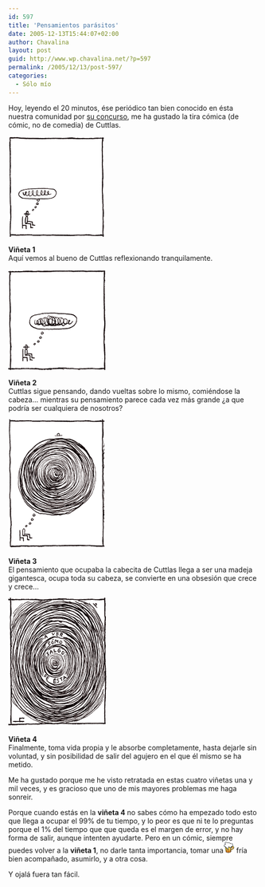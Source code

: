 ```yaml
---
id: 597
title: 'Pensamientos parásitos'
date: 2005-12-13T15:44:07+02:00
author: Chavalina
layout: post
guid: http://www.wp.chavalina.net/?p=597
permalink: /2005/12/13/post-597/
categories:
  - Sólo mío
---
```

Hoy, leyendo el 20 minutos, ése periódico tan bien conocido en ésta nuestra comunidad por <a href="http://www.chavalina.net/comentar.php?idpost=488" target="_blank">su concurso</a>, me ha gustado la tira cómica (de cómic, no de comedia) de Cuttlas.

<p class="imgcentro">
  <img src="/imagenes/fotos/cuttlas-dic-1.gif" alt="Cuttlas comienza a pensar" />
</p>

**Viñeta 1**  
Aquí vemos al bueno de Cuttlas reflexionando tranquilamente.

<p class="imgcentro">
  <img src="/imagenes/fotos/cuttlas-dic-2.gif" alt="Cuttlas piensa más y más" />
</p>

**Viñeta 2**  
Cuttlas sigue pensando, dando vueltas sobre lo mismo, comiéndose la cabeza… mientras su pensamiento parece cada vez más grande ¿a que podría ser cualquiera de nosotros?

<p class="imgcentro">
  <img src="/imagenes/fotos/cuttlas-dic-3.gif" alt="La madeja de pensamientos crece" />
</p>

**Viñeta 3**  
El pensamiento que ocupaba la cabecita de Cuttlas llega a ser una madeja gigantesca, ocupa toda su cabeza, se convierte en una obsesión que crece y crece…

<p class="imgcentro">
  <img src="/imagenes/fotos/cuttlas-dic-4.gif" alt="¿Y ahora cómo salgo de ésta?" />
</p>

**Viñeta 4**  
Finalmente, toma vida propia y le absorbe completamente, hasta dejarle sin voluntad, y sin posibilidad de salir del agujero en el que él mismo se ha metido.

Me ha gustado porque me he visto retratada en estas cuatro viñetas una y mil veces, y es gracioso que uno de mis mayores problemas me haga sonreir.

Porque cuando estás en la **viñeta 4** no sabes cómo ha empezado todo esto que llega a ocupar el 99% de tu tiempo, y lo peor es que ni te lo preguntas porque el 1% del tiempo que que queda es el margen de error, y no hay forma de salir, aunque intenten ayudarte. Pero en un cómic, siempre puedes volver a la **viñeta 1**, no darle tanta importancia, tomar una![cerveza](/imagenes/emoticonos/cerveza.gif) fría bien acompañado, asumirlo, y a otra cosa.

Y ojalá fuera tan fácil.